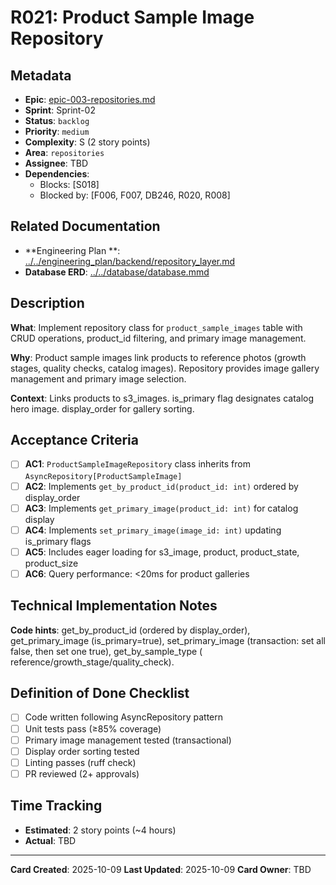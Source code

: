 # R021: Product Sample Image Repository

## Metadata

- **Epic**: [epic-003-repositories.md](../../02_epics/epic-003-repositories.md)
- **Sprint**: Sprint-02
- **Status**: `backlog`
- **Priority**: `medium`
- **Complexity**: S (2 story points)
- **Area**: `repositories`
- **Assignee**: TBD
- **Dependencies**:
    - Blocks: [S018]
    - Blocked by: [F006, F007, DB246, R020, R008]

## Related Documentation

- **Engineering Plan
  **: [../../engineering_plan/backend/repository_layer.md](../../engineering_plan/backend/repository_layer.md)
- **Database ERD**: [../../database/database.mmd](../../database/database.mmd#L246-L260)

## Description

**What**: Implement repository class for `product_sample_images` table with CRUD operations,
product_id filtering, and primary image management.

**Why**: Product sample images link products to reference photos (growth stages, quality checks,
catalog images). Repository provides image gallery management and primary image selection.

**Context**: Links products to s3_images. is_primary flag designates catalog hero image.
display_order for gallery sorting.

## Acceptance Criteria

- [ ] **AC1**: `ProductSampleImageRepository` class inherits from
  `AsyncRepository[ProductSampleImage]`
- [ ] **AC2**: Implements `get_by_product_id(product_id: int)` ordered by display_order
- [ ] **AC3**: Implements `get_primary_image(product_id: int)` for catalog display
- [ ] **AC4**: Implements `set_primary_image(image_id: int)` updating is_primary flags
- [ ] **AC5**: Includes eager loading for s3_image, product, product_state, product_size
- [ ] **AC6**: Query performance: <20ms for product galleries

## Technical Implementation Notes

**Code hints**: get_by_product_id (ordered by display_order), get_primary_image (is_primary=true),
set_primary_image (transaction: set all false, then set one true), get_by_sample_type (
reference/growth_stage/quality_check).

## Definition of Done Checklist

- [ ] Code written following AsyncRepository pattern
- [ ] Unit tests pass (≥85% coverage)
- [ ] Primary image management tested (transactional)
- [ ] Display order sorting tested
- [ ] Linting passes (ruff check)
- [ ] PR reviewed (2+ approvals)

## Time Tracking

- **Estimated**: 2 story points (~4 hours)
- **Actual**: TBD

---

**Card Created**: 2025-10-09
**Last Updated**: 2025-10-09
**Card Owner**: TBD
